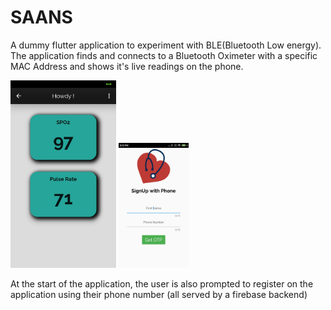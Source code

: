 # SAANS
A dummy flutter application to experiment with BLE(Bluetooth Low energy). The application finds and connects to a Bluetooth Oximeter with a specific MAC Address and shows it's live readings on the phone.

<div>
<img src="https://github.com/AryanSethi/saans/blob/master/samples/1.jpg" height="300" />
<t/>
<img src="https://github.com/AryanSethi/saans/blob/master/samples/2.jpg" height="200" />
</div>

At the start of the application, the user is also prompted to register on the application using their phone number (all served by a firebase backend)
